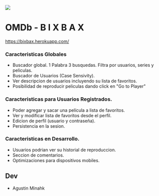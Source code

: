 ![](https://i.postimg.cc/9rdw4VLL/bixbax.png)

# OMDb - B I X B A X 
https://bixbax.herokuapp.com/

### Caracteristicas Globales

-   Buscador global. 1 Palabra 3 busquedas. Filtra por usuarios, series y peliculas.
-   Buscador de Usuarios (Case Sensivity).
-   Ver descripcion de usuarios incluyendo su lista de favoritos.
-   Posibilidad de reproducir peliculas dando click en "Go to Player"

### Caracteristicas para Usuarios Registrados.

-   Poder agregar y sacar una película a lista de favoritos.
-   Ver y modificar lista de favoritos desde el perfil.
-   Edicion de perfil (usuario y contraseña).
-   Persistencia en la sesion.

### Caracteristicas en Desarrollo.

-   Usuarios podrian ver su historial de reproduccion.
-   Seccion de comentarios.
-   Optimizaciones para dispositivos mobiles.

## Dev

-   Agustin Minahk
